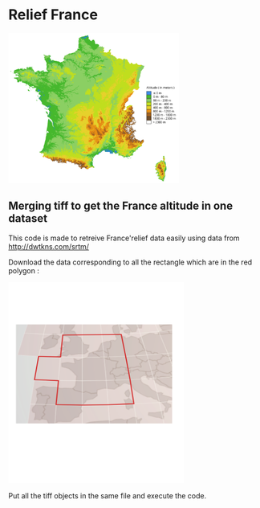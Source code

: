 # Relief France

<img src="france_relier_legende.png" width="340" height="300">

## Merging tiff to get the France altitude in one dataset

This code is made to retreive France'relief data easily using data from http://dwtkns.com/srtm/

Download the data corresponding to all the rectangle which are in the red polygon : 

<img src="image.png" width="350" height="400">

Put all the tiff objects in the same file and execute the code.


 
